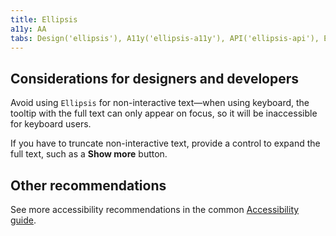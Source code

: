```yaml
---
title: Ellipsis
a11y: AA
tabs: Design('ellipsis'), A11y('ellipsis-a11y'), API('ellipsis-api'), Example('ellipsis-code'), Changelog('ellipsis-changelog')
---
```


## Considerations for designers and developers

Avoid using `Ellipsis` for non-interactive text—when using keyboard, the tooltip with the full text can only appear on focus, so it will be inaccessible for keyboard users.

If you have to truncate non-interactive text, provide a control to expand the full text, such as a **Show more** button.

## Other recommendations

See more accessibility recommendations in the common [Accessibility guide](/core-principles/a11y/a11y).
